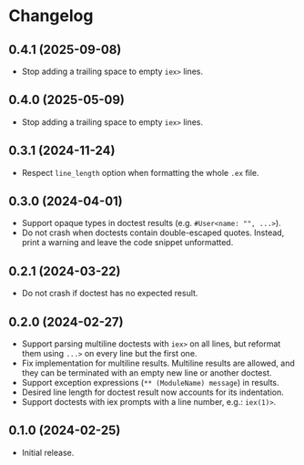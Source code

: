 # Changelog

## 0.4.1 (2025-09-08)

- Stop adding a trailing space to empty `iex>` lines.

## 0.4.0 (2025-05-09)

- Stop adding a trailing space to empty `iex>` lines.

## 0.3.1 (2024-11-24)

- Respect `line_length` option when formatting the whole `.ex` file. 

## 0.3.0 (2024-04-01)

- Support opaque types in doctest results (e.g. `#User<name: "", ...>`).
- Do not crash when doctests contain double-escaped quotes. Instead, print a warning and leave the code snippet unformatted.

## 0.2.1 (2024-03-22)

- Do not crash if doctest has no expected result.

## 0.2.0 (2024-02-27)

- Support parsing multiline doctests with `iex>` on all lines, but reformat them using `...>` on every line but the first one.
- Fix implementation for multiline results. Multiline results are allowed, and they can be terminated with an empty new line or another doctest.
- Support exception expressions (`** (ModuleName) message`) in results.
- Desired line length for doctest result now accounts for its indentation.
- Support doctests with iex prompts with a line number, e.g.: `iex(1)>`.

## 0.1.0 (2024-02-25)

- Initial release.
